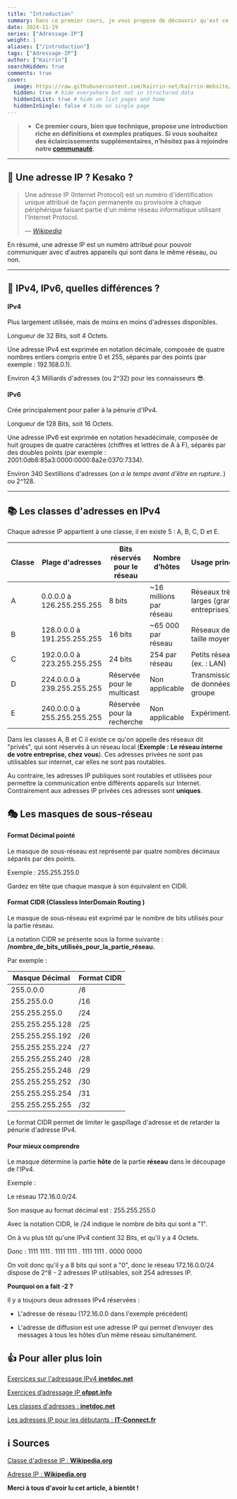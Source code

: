 ```yaml
---
title: "Introduction"
summary: Dans ce premier cours, je vous propose de découvrir qu'est ce qu'est l'adressage ip, ses usages etc.
date: 2024-11-19
series: ["Adressage-IP"]
weight: 1
aliases: ["/introduction"]
tags: ["Adressage-IP"]
author: ["Kairrin"]
searchHidden: true
comments: true
cover:
  image: https://raw.githubusercontent.com/Kairrin-net/Kairrin-Website/refs/heads/main/content/posts/adressage-ip/media/introduction.svg
  hidden: true # hide everywhere but not in structured data
  hiddenInList: true # hide on list pages and home
  hiddenInSingle: false # hide on single page
---
```


> - **Ce premier cours, bien que technique, propose une introduction riche en définitions et exemples pratiques. Si vous souhaitez des     éclaircissements supplémentaires, n’hésitez pas à rejoindre notre [communauté](https://discord.gg/MsAScXtavf).**

---

## 🔎 Une adresse IP ? Kesako ?

> Une adresse IP (Internet Protocol) est un numéro d'identification unique attribué de façon permanente ou provisoire à chaque périphérique faisant partie d'un même réseau informatique utilisant l'Internet Protocol. 
>
> — <cite>[Wikipedia](https://fr.wikipedia.org/wiki/Adresse_IP)</cite>

En résumé, une adresse IP est un numéro attribué pour pouvoir communiquer avec d'autres appareils qui sont dans le même réseau, ou non.

---

## 🧐 IPv4, IPv6, quelles différences ? 

#### IPv4

Plus largement utilisée, mais de moins en moins d'adresses disponibles.

Longueur de 32 Bits, soit 4 Octets.

Une adresse IPv4 est exprimée en notation décimale, composée de quatre nombres entiers compris entre 0 et 255, séparés par des points (par exemple : 192.168.0.1).

Environ 4,3 Milliards d'adresses (ou 2^32) pour les connaisseurs 😎.

#### IPv6

Crée principalement pour palier à la pénurie d'IPv4.

Longueur de 128 Bits, soit 16 Octets.

Une adresse IPv6 est exprimée en notation hexadécimale, composée de huit groupes de quatre caractères (chiffres et lettres de A à F), séparés par des doubles points (par exemple : 2001:0db8:85a3:0000:0000:8a2e:0370:7334).

Environ 340 Sextillions d'adresses (*on a le temps avant d'être en rupture..*) ou 2^128.

---

## 📚 Les classes d'adresses en IPv4

Chaque adresse IP appartient à une classe, il en existe 5 : A, B, C, D et E. 

| **Classe** | **Plage d'adresses**       | **Bits réservés pour le réseau** | **Nombre d’hôtes**      | **Usage principal**                     |
|------------|-----------------------------|-----------------------------------|--------------------------|------------------------------------------|
| A          | 0.0.0.0 à 126.255.255.255  | 8 bits                           | ~16 millions par réseau | Réseaux très larges (grandes entreprises)|
| B          | 128.0.0.0 à 191.255.255.255| 16 bits                          | ~65 000 par réseau      | Réseaux de taille moyenne               |
| C          | 192.0.0.0 à 223.255.255.255| 24 bits                          | 254 par réseau          | Petits réseaux (ex. : LAN)              |
| D          | 224.0.0.0 à 239.255.255.255| Réservée pour le multicast       | Non applicable          | Transmission de données en groupe       |
| E          | 240.0.0.0 à 255.255.255.255| Réservée pour la recherche       | Non applicable          | Expérimentation                         |

Dans les classes A, B et C il existe ce qu'on appelle des réseaux dit "privés", qui sont réservés à un réseau local (**Exemple : Le réseau interne de votre entreprise, chez vous**). Ces adresses privées ne sont pas utilisables sur internet, car elles ne sont pas routables.

Au contraire, les adresses IP publiques sont routables et utilisées pour permettre la communication entre différents appareils sur Internet. Contrairement aux adresses IP privées ces adresses sont **uniques**.

## 🎭 Les masques de sous-réseau

#### Format Décimal pointé

Le masque de sous-réseau est représenté par quatre nombres décimaux séparés par des points.

Exemple : 255.255.255.0 

Gardez en tête que chaque masque à son équivalent en CIDR.

#### Format CIDR (Classless InterDomain Routing )

Le masque de sous-réseau est exprimé par le nombre de bits utilisés pour la partie réseau.

La notation CIDR se présente sous la forme suivante : **/nombre_de_bits_utilisés_pour_la_partie_réseau.**

Par exemple : 

| **Masque Décimal**      | **Format CIDR** |
|--------------------------|-----------------|
| 255.0.0.0               | /8              |
| 255.255.0.0             | /16             |
| 255.255.255.0           | /24             |
| 255.255.255.128         | /25             |
| 255.255.255.192         | /26             |
| 255.255.255.224         | /27             |
| 255.255.255.240         | /28             |
| 255.255.255.248         | /29             |
| 255.255.255.252         | /30             |
| 255.255.255.254         | /31             |
| 255.255.255.255         | /32             |

Le format CIDR permet de limiter le gaspillage d'adresse et de retarder la pénurie d'adresse IPv4.

#### Pour mieux comprendre

Le masque détermine la partie **hôte** de la partie **réseau** dans le découpage de l'IPv4.

Exemple : 

Le réseau 172.16.0.0/24.

Son masque au format décimal est : 255.255.255.0 

Avec la notation CIDR, le /24 indique le nombre de bits qui sont a "1".

On à vu plus tôt qu'une IPv4 contient 32 Bits, et qu'il y a 4 Octets.

Donc : 1111 1111 . 1111 1111 . 1111 1111 . 0000 0000

On voit donc qu'il y a 8 bits qui sont a "0", donc le réseau 172.16.0.0/24 dispose de 2^8 - 2 adresses IP utilisables, soit 254 adresses IP.

**Pourquoi on a fait -2 ?**

Il y a toujours deux adresses IPv4 réservées :

- L'adresse de réseau (172.16.0.0 dans l'exemple précédent)

- L'adresse de diffusion est une adresse IP qui permet d’envoyer des messages à tous les hôtes d’un même réseau simultanément. 

## 👍 Pour aller plus loin

[Exercices sur l'adressage IPv4 **inetdoc.net**](https://www.inetdoc.net/articles/adressage.ipv4/adressage.ipv4.exercises.html)

[Exercices d’adressage IP **ofppt.info**](https://ofppt.info/exercices-dadressage-ip/)

[Les classes d'adresses : **inetdoc.net**](https://www.inetdoc.net/articles/adressage.ipv4/adressage.ipv4.class.html)

[Les adresses IP pour les débutants : **IT-Connect.fr**](https://www.it-connect.fr/les-adresses-ip-pour-les-debutants/#III_Adresses_IPv4_et_IPv6)


## ℹ️ Sources

[Classe d'adresse IP : **Wikipedia.org**](https://fr.wikipedia.org/wiki/Classe_d%27adresse_IP)

[Adresse IP : **Wikipedia.org**](https://fr.wikipedia.org/wiki/Adresse_IP)


**Merci à tous d'avoir lu cet article, à bientôt !**

